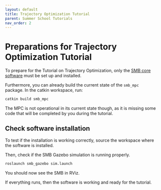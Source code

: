 ```yaml
---
layout: default
title: Trajectory Optimization Tutorial
parent: Summer School Tutorials
nav_order: 2
---
```


# Preparations for Trajectory Optimization Tutorial
To prepare for the Tutorial on Trajectory Optimization, only the [SMB core software](../core-software/installation_core.md) must be set up and installed. 

Furthermore, you can already build the current state of the `smb_mpc` package. In the catkin workspace, run:
```bash
catkin build smb_mpc
```

The MPC is not operational in its current state though, as it is missing some code that will be completed by you during the tutorial.

## Check software installation
To test if the installation is working correctly, source the workspace where the software is installed.

Then, check if the SMB Gazebo simulation is running properly.
```bash
roslaunch smb_gazebo sim.launch
```
You should now see the SMB in RViz.


If everything runs, then the software is working and ready for the tutorial.


